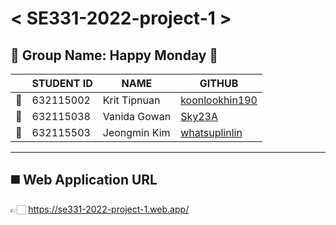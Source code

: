 # < SE331-2022-project-1 >

## 🌻 Group Name: Happy Monday 🌻

| | STUDENT ID | NAME | GITHUB |
| - | - | - | - |
| 🐻 | 632115002 | Krit Tipnuan | [koonlookhin190](https://github.com/koonlookhin190) |
| 🐰 | 632115038 | Vanida Gowan | [Sky23A](https://github.com/Sky23A) |
| 🐤 | 632115503 | Jeongmin Kim | [whatsuplinlin](https://github.com/whatsuplinlin) |

---

## ◼️ Web Application URL

👉🏻 https://se331-2022-project-1.web.app/
